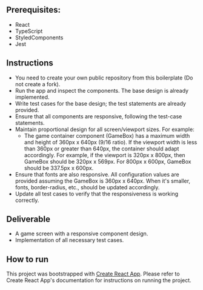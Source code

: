 ## Prerequisites:

- React
- TypeScript
- StyledComponents
- Jest

## Instructions

- You need to create your own public repository from this boilerplate (Do not create a fork).
- Run the app and inspect the components. The base design is already implemented.
- Write test cases for the base design; the test statements are already provided.
- Ensure that all components are responsive, following the test-case statements.
- Maintain proportional design for all screen/viewport sizes. For example:
  - The game container component (GameBox) has a maximum width and height of 360px x 640px (9/16 ratio). If the viewport width is less than 360px or greater than 640px, the container should adapt accordingly. For example, if the viewport is 320px x 800px, then GameBox should be 320px x 569px. For 800px x 600px, GameBox should be 337.5px x 600px.
- Ensure that fonts are also responsive. All configuration values are provided assuming the GameBox is 360px x 640px. When it's smaller, fonts, border-radius, etc., should be updated accordingly.
- Update all test cases to verify that the responsiveness is working correctly.

## Deliverable

- A game screen with a responsive component design.
- Implementation of all necessary test cases.

## How to run

This project was bootstrapped with [Create React App](https://github.com/facebook/create-react-app). Please refer to Create React App's documentation for instructions on running the project.
